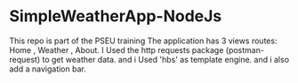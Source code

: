 # SimpleWeatherApp-NodeJs
This repo is part of the PSEU training
The application has 3 views routes: Home , Weather , About.
      I Used the http requests package (postman-request) to get weather data.
      and i Used 'hbs' as template engine.
      and i also add a navigation bar.
